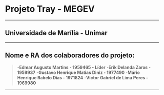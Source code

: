 # Projeto Tray - MEGEV
---
## Universidade de Marília - Unimar
---
## Nome e RA dos colaboradores do projeto:

>-**Edmar Augusto Martins - 1959465 - Líder**
>-**Erik Delanda Zaros - 1959937**
>-**Gustavo Henrique Matias Diniz - 1977490**
>-**Mário Henrique Rabelo Dias - 1971824**
>-**Victor Gabriel de Lima Peres - 1969980**
---


